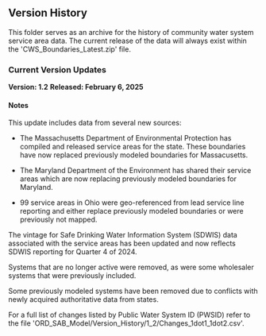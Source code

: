 ## Version History

This folder serves as an archive for the history of community water system service area data. The current release of the data will always exist within the 'CWS_Boundaries_Latest.zip' file.

### Current Version Updates

**Version: 1.2**
**Released: February 6, 2025**

#### Notes

This update includes data from several new sources:

- The Massachusetts Department of Environmental Protection has compiled and released service areas for the state. These boundaries have now replaced previously modeled boundaries for Massacusetts.

- The Maryland Department of the Environment has shared their service areas which are now replacing previously modeled boundaries for Maryland.

- 99 service areas in Ohio were geo-referenced from lead service line reporting and either replace previously modeled boundaries or were previously not mapped.

The vintage for Safe Drinking Water Information System (SDWIS) data associated with the service areas has been updated and now reflects SDWIS reporting for Quarter 4 of 2024.

Systems that are no longer active were removed, as were some wholesaler systems that were previously included.

Some previously modeled systems have been removed due to conflicts with newly acquired authoritative data from states.

For a full list of changes listed by Public Water System ID (PWSID) refer to the file 'ORD_SAB_Model/Version_History/1_2/Changes_1dot1_1dot2.csv'.